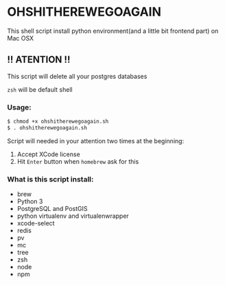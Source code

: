 # OHSHITHEREWEGOAGAIN

This shell script install python environment(and a little bit frontend part) on Mac OSX 

## !! ATENTION !!
This script will delete all your postgres databases

`zsh` will be default shell

### Usage:

```bash
$ chmod +x ohshitherewegoagain.sh
$ . ohshitherewegoagain.sh
```
Script will needed in your attention two times at the beginning:
1) Accept XCode license
2) Hit `Enter` button when `homebrew` ask for this

### What is this script install:

- brew
- Python 3
- PostgreSQL and PostGIS
- python virtualenv and virtualenwrapper
- xcode-select
- redis
- pv
- mc
- tree
- zsh
- node
- npm
